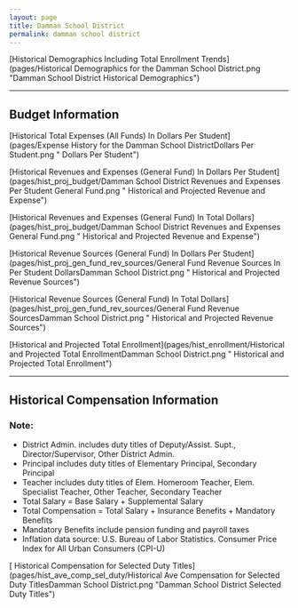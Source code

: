 ```yaml
---
layout: page
title: Damman School District
permalink: damman school district
---
```



[Historical Demographics Including Total Enrollment Trends](pages/Historical Demographics for the Damman School District.png "Damman School District Historical Demographics")

___

## Budget Information

[Historical Total Expenses (All Funds) In Dollars Per Student](pages/Expense History for the Damman School DistrictDollars Per Student.png " Dollars Per Student")

[Historical Revenues and Expenses (General Fund) In Dollars Per Student](pages/hist_proj_budget/Damman School District Revenues and Expenses Per Student General Fund.png " Historical and Projected Revenue and Expense")

[Historical Revenues and Expenses (General Fund) In Total Dollars](pages/hist_proj_budget/Damman School District Revenues and Expenses General Fund.png " Historical and Projected Revenue and Expense")

[Historical Revenue Sources (General Fund) In Dollars Per Student](pages/hist_proj_gen_fund_rev_sources/General Fund Revenue Sources In Per Student DollarsDamman School District.png " Historical and Projected Revenue Sources")

[Historical Revenue Sources (General Fund) In Total Dollars](pages/hist_proj_gen_fund_rev_sources/General Fund Revenue SourcesDamman School District.png " Historical and Projected Revenue Sources")

[Historical and Projected Total Enrollment](pages/hist_enrollment/Historical and Projected Total EnrollmentDamman School District.png " Historical and Projected Total Enrollment")


___

## Historical Compensation Information
### Note:
- District Admin. includes duty titles of Deputy/Assist. Supt., Director/Supervisor, Other District Admin.
- Principal includes duty titles of Elementary Principal, Secondary Principal
- Teacher includes duty titles of Elem. Homeroom Teacher, Elem. Specialist Teacher, Other Teacher, Secondary Teacher
- Total Salary = Base Salary + Supplemental Salary
- Total Compensation = Total Salary + Insurance Benefits + Mandatory Benefits
- Mandatory Benefits include pension funding and payroll taxes
- Inflation data source: U.S. Bureau of Labor Statistics. Consumer Price Index for All Urban Consumers (CPI-U)

[ Historical Compensation for Selected Duty Titles](pages/hist_ave_comp_sel_duty/Historical Ave Compensation for Selected Duty TitlesDamman School District.png "Damman School District Selected Duty Titles")

